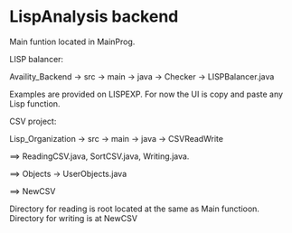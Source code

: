 # LispAnalysis backend
Main funtion located in MainProg.

LISP balancer: 
<p>Availity_Backend -> src -> main -> java -> Checker -> LISPBalancer.java</p>
<p>Examples are provided on LISPEXP. For now the UI is copy and paste any Lisp function.</p>

<p></p>
CSV project: 
<p>Lisp_Organization -> src -> main -> java ->
CSVReadWrite 
<p >==> ReadingCSV.java, SortCSV.java, Writing.java.</p>
<p>==>     Objects -> UserObjects.java</p>           
<p>==>     NewCSV</p>
</p>

<p>Directory for reading is root located at the same as Main functioon. Directory for writing is at NewCSV</p>

